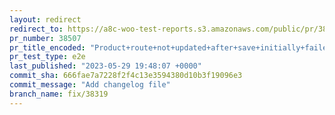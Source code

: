 ```yaml
---
layout: redirect
redirect_to: https://a8c-woo-test-reports.s3.amazonaws.com/public/pr/38507/e2e/index.html
pr_number: 38507
pr_title_encoded: "Product+route+not+updated+after+save+initially+failed+and+succeeded+after"
pr_test_type: e2e
last_published: "2023-05-29 19:48:07 +0000"
commit_sha: 666fae7a7228f2f4c13e3594380d10b3f19096e3
commit_message: "Add changelog file"
branch_name: fix/38319
---
```


